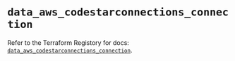 # `data_aws_codestarconnections_connection`

Refer to the Terraform Registory for docs: [`data_aws_codestarconnections_connection`](https://registry.terraform.io/providers/hashicorp/aws/5.8.0/docs/data-sources/codestarconnections_connection).
